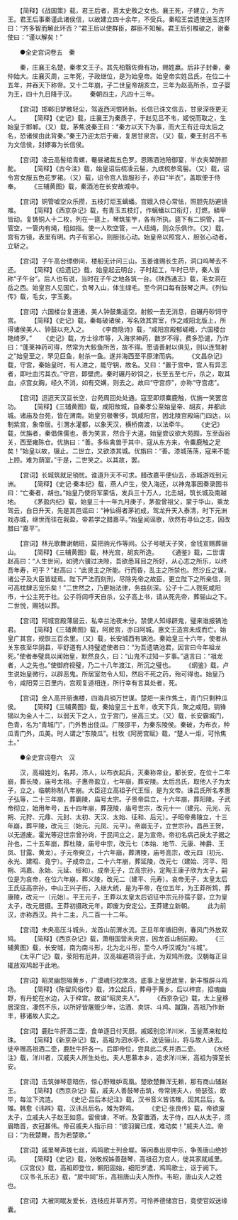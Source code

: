 <!-- { "loadSidebar": true } -->
　　【简释】《战国策》载，君王后者，莒太史敫之女也。襄王死，子建立，为齐王。君王后事秦谨此诸侯信，以故建立四十余年，不受兵。秦昭王尝遗使送玉连环曰：“齐多智而解此环否？”君王后以使群臣，群臣不知解。君王后引椎破之，谢秦使曰：“谨以解矣！”

　　●全史宫词卷五　秦

　　秦，庄襄王名楚，秦孝文王子。其先柏翳佐舜有功，赐姓嬴。后非子封秦，秦仲始大。庄襄灭周，三年死，子政继位，是为始皇帝。始皇帝实姓吕氏，在位二十五年，并吞天下称帝。又十二年崩，子二世皇帝胡亥立，三年为赵高所杀，立子婴为王，四十九日降于汉。
　　秦朝四主，凡四十三年。

　　【宫词】邯郸旧梦散轻尘，驾返西河恨转新。长信已诛文信去，甘泉深夜更无人。
　　【简释】《史记》载，庄襄王为秦质子，于赵见吕不韦，姬悦而取之，生始皇于邯郸。（又）载，茅焦说秦王曰：“秦方以天下为事，而大王有迁母太后之名，恐诸侯由此背秦。”秦王乃迎太后于雍，复居甘泉宫。（又）载，秦王封吕不韦为文信侯，封嫪毐为长信侯。

　　【宫词】凌云高髻绾青螺，罨昼裙裁五色罗。恩赐酒池陪御宴，半衣夹辇醉颜酡。
　　【简释】《古今注》载，始皇诏后梳凌云髻，九嫔梳参鸾髻。（又）载，诏令宫女服五色花罗裙。（又）载，诏令宫人皆服衫子，亦曰“半衣”，盖取便于侍奉。
　　《三辅黄图》载，秦酒池在长安故城中。

　　【宫词】铜管嘘空众乐攒，五枝灯炬玉螭蟠。宫娥入侍心常怯，照胆先防避镜难。
　　【简释】《西京杂记》载，有青玉五枝灯，作螭蟠以口衔灯，灯燃，鳞甲皆动。复铸铜人十二枚，列在一筵上，琴筑笙竽，各有所执。筵下有二铜管，其一管空，一管内有绳，粗如指。使一人吹空管，一人纽绳，则众乐俱作。（又）载，宫有方镜，表里有明。内子有邪心，则胆张心动。始皇帝以照宫人，胆张心动者，立斩之。

　　【宫词】子午高台缥缈间，楼船无计问三山。玉姜谁赐长生药，洞口呜琴去不还。
　　【简释】《拾遗记》载，始皇起云明台，子时起工，午时已毕，秦人皆称“子午台”。后人也有说，当时在子午之地各筑一台。《陕西通志》载，毛女洞在岳之西。始皇宫人见国亡，负琴入山，体生绿毛。至今洞口每有鼓琴之声。《列仙传》载，毛女，字玉姜。

　　【宫词】六国楼台复道通，美人钟鼓集遥空。射鲛一去无消息，自碾丹砂饲守宫。
　　【简释】《史记》载，秦每破诸侯，写名效其宫室，作之咸阳北版上，所得诸侯美人、钟鼓以充入之。
　　《李商隐诗》载，“咸阳宫殿郁嵯峨，六国楼台艳绮罗。”
　　《史记》载，方士徐市等，入海求神药，数岁不得，费多恐谴，乃诈曰：“蓬莱神药可得，然常为大鲛鱼所苦，故不得。愿请善射以俱见，则以连驽射之”始皇至之，罘见巨鱼，射杀一鱼。遂并海西至平原津而病。
　　《文昌杂记》载，守宫，秦始皇时，有人进之，能守钥，故名。又曰：“置于宫中，宫人有异志者，即吐血污其衣。”守宫，即壁虎。秦时碾丹砂饲之，长至五至七斤，杀之，取其血，点宫女胸，经久不消，如有交媾，则去之。故曰“守宫痧”，亦称“守宫痣”。

　　【宫词】迢迢天汉亘长空，台苑周回处处通。寇至即烦麋鹿触，优旃一笑罢宫功。
　　【简释】《三辅黄图》载，咸阳故城，自秦孝公至始皇帝、胡亥，并都此城。诸庙及台苑，皆在渭南。始皇穷极奢侈，筑咸阳宫，因北陵宫殿端门四达，以制紫宫，象帝居。引渭水灌都，以象天汉，横桥南渡，以法牵牛。
　　《史记》载，优旃者，秦倡侏儒也，善为笑言，然合于大道。始皇尝议欲大苑囿，东至函谷关，西至雍陈仓。优旃曰：“善。多纵禽兽于其中，寇从东方来，令麋鹿触之足矣！”始皇以故，辍止。二世立，又欲漆其城。优旃曰：“善。漆城荡荡，寇来不能上顾。难为荫室。”于是，二世笑之。以其故，罢。

　　【宫词】长城筑就足销忧。谁道升天不可求。腊改嘉平便仙去，赤城游戏到元洲。
　　【简释】《史记·秦本纪》载，燕人卢生，使入海还，以神鬼事因奏录图书曰：“亡秦者，胡也。”始皇乃使将军蒙恬，发兵三十万人，北击胡，筑长城及南越地。
　　《茅盈内纪》载，始皇三十一年九月庚子，茅盈曾祖父，蒙于华山，乘龙驾云，白日升天，先是其邑谣曰：“神仙得者茅初成，驾龙升天入泰清，时下元洲戏赤城，继世而往在我盈，帝若学之腊嘉平。”始皇闻谣歌，欣然有寻仙之志，因改腊曰“嘉平”。

　　【宫词】林光歌舞谢朝班，莫把驹光作等间。公子号嗁天子笑，金钱宣赐葬骊山。
　　【简释】《三辅黄图》载，林光宫，胡亥所造。
　　《通鉴》载，二世谓赵高曰：“人生世间，如骋六骥过决隙，吾欲悉耳目之所好，从心志之所乐，以终吾年寿，可乎？”赵高曰：“此贤主之所能。行而昏，乱主之所禁也。然沙丘之谋，诸公子及大臣皆疑焉。陛下严法而刻刑，尽除先帝之故臣，更立陛下之所亲信，则可高枕肆志宠乐矣！”二世然之，乃更始法律，务益刻深。公子十二人戮死咸阳市，十公主死于社。公子将闾呼天自杀，公子高上书，请从死先帝，葬骊山之下。二世悦，赐钱以葬。

　　【宫词】阿城宫殿薄层云，私幸兰池夜未分。禁使人知缘辟鬼，璧来谁报镐池君。
　　【简释】《三辅黄图》载，阿房宫，亦曰阿城。惠文王造宫未成而亡。始皇广其宫，规恢三百余里。（又）载，长安城西有镐池。秦始皇三十六年，使者从关东夜至华阴县，平舒道有人持璧遮使者曰：“为吾遗镐池君，因言曰今年祖龙死。”使者奉璧具以闻始皇，默然良久，曰：“山鬼不过知一岁事。”退言曰：“祖龙者，人之先也。”使御府视璧，乃二十八年渡江，所沉之璧也。
　　《纲鉴》载，卢生说始皇微行，以辟恶鬼。所居室勿令人知，然后不死之药，殆可得也。始皇乃令，咸阳旁三百里内，宫观复道相连，所行幸有言其处者，死。

　　【宫词】金人高并丽谯楼，四海兵销万世谋。楚炬一来作焦土，青门只剩种瓜侯。
　　【简释】《三辅黄图》载，秦始皇三十五年，收天下兵，聚之咸阳，销锋镝以为金人十二，以弱天下之人，立于宫门，坐高三丈。（又）载，长安霸城门，色青，名为“青城门”，门外售出佳瓜。广陵邵平，为秦东陵侯。秦破，为布衣，种瓜青门外，瓜美。时人谓之“东陵瓜”。杜牧《阿房宫赋》载，“楚人一炬，可怜焦土。”

　　●全史宫词卷六　汉

　　汉，高祖姓刘，名邦，沛人，以布衣起兵，灭秦称帝业，都长安，在位十二年崩，葬长陵，庙号太祖。子惠帝盈立，七年崩，葬安陵。太后吕氏，取他人子为太子，立之，临朝称制八年崩。大臣迎立高祖子代王恒，是为文帝。诛吕氏所名孝惠子弘等，二十三年崩，葬霸陵，庙号太宗。子景帝启立，十六年崩，葬阳陵。子武帝彻立，始用年号，五十四年崩，葬茂陵，庙号世宗，改元十一（建元、元光、元朔、元狩、元鼎、元封、太初、天汉、太始、征和、后元）。子昭帝弗陵立，十三年崩，葬平陵，改元三（始元、元凤、元平）。帝崩无子，立世宗孙，昌邑王贺，以无道废。霍光等迎世宗曾孙询，于民间立之，是为宣帝。帝初名病己戾太子据之孙也，二十五年崩，葬杜陵，庙号中宗，改元七（本始、地节、元康、神爵、王凤、甘露、黄龙）。子元帝奭立，十六年崩，葬渭陵，庙号高宗，改元四（初元、永光、建昭、竟宁）。子成帝立，二十六年崩，葬延陵，改元七（建始、河平、阳朔、鸿嘉、永始、元延、绥和）。成帝无子，立高宗孙，定陶王康子欣为太子，嗣位是为哀帝，在位六年崩，葬义陵，改元二（建平、元寿）。哀帝无子，太皇太后王氏征高宗孙，中山王兴子衎，入继大统，是为平帝，在位五年，为王莽所鸩，葬康陵，改元一（元始）。平王元子，王莽以太皇太后诏征中宗元孙孺子婴，立为皇太子，改元居摄。王莽初摄政元年，即废为安定公。王莽建立新朝。
　　此为前汉，亦称西汉。共十二主，凡二百一十二年。

　　【宫词】未央高压斗城头，龙首山前渭水流。正旦年年循旧例，春风门外放双鸠。
　　【简释】《西京杂记》载，萧相国营未央宫，因龙首山制前殿。
　　《三辅黄图》载，长安城，南为南斗形，北为北斗形，至今人呼汉城为“斗城”。
　　《太平广记》载，荥阳有厄井，汉高祖避项羽于此，为双鸠所救。汉朝每正旦辄放双鸠起于此地。

　　【宫词】昭灵幽怨隔黄乡，广漠魂归枕席凉。底事上皇思故里，新丰惟辟斗鸡场。
　　【简释】《陈留风俗传》载，沛公起兵，葬母于黄乡。后以梓宫，招魂幽野，有丹蛇在水边，入于梓宫。故谥“昭灵夫人”。
　　《西京杂记》载，太上皇移居深宫，凄然不乐，以所好皆屠贩少年，沽酒、卖饼、斗鸡、蹴踘，高祖乃作新丰，移诸故人实之。

　　【宫词】鹿肚牛肝酒二壶，食单逐日付天厨。戚姬别恋洋川米，玉釜蒸来粒粒珠。
　　【简释】《新京杂记》载，高祖为泗水亭长，送徒骊山，将与故人诀去。徒卒赠高祖酒二壶，鹿肚牛肝各一。后即帝位，尝具此二炙并酒二壶。
　　《水经注》载，洋川者，汉戚夫人所生处也。夫人思慕本乡，追求洋川米，高祖为驿至长安。

　　【宫词】击筑弹琴意暗伤，惊心野雉妒鸾凰。楚歌楚舞浑无赖，那有商山辅赵王。
　　【简释】《西京杂记》载，戚夫人善鼓琴击筑，帝常拥夫人，倚瑟弦，歌毕，每泣下流涟。
　　《史记·吕后本纪注》载，汉书音义皆讳雉，因其吕后，名雉。韩愈《讳辨》载，汉讳吕后名，雉为野鸡。
　　《史记·张良传》载，帝欲废太子，立戚夫人子赵王如意。留侯谏，不听。及宴置酒，太子侍，四人从太子，须眉皓首，衣冠甚伟。帝召戚夫人指示曰：“彼羽翼已成，难动矣！”戚夫人泣。帝曰：“为我楚舞，吾为若楚歌。”

　　【宫词】戚里琴声拨七丝，鸡鸣歌士列金墀。等闲奏出房中乐，争羡唐山绝妙词。
　　【简释】《史记》载，张敬叔姊善鼓琴，高祖召为宫人，徙其家就戚里。
　　《汉宫仪》载，高祖即登位，鲖阳固始，细阳岁遣，鸡鸣歌士，讴于阙下。
　　《汉书·礼乐志》载，“房中祠”乐，高祖唐山夫人所作。韦昭，唐山夫人之姓也。

　　【宫词】大被同眠友爱长，连枝应并草齐芳。可怜养德储宫日，竟使官奴送缘囊。
